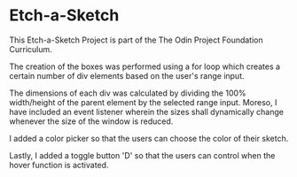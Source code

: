 # Etch-a-Sketch

This Etch-a-Sketch Project is part of the The Odin Project Foundation Curriculum.

The creation of the boxes was performed using a for loop which creates a certain number of div elements based on the user's range input.

The dimensions of each div was calculated by dividing the 100% width/height of the parent element by the selected range input. Moreso, I have included an event listener wherein the sizes shall dynamically change whenever the size of the window is reduced.

I added a color picker so that the users can choose the color of their sketch.

Lastly, I added a toggle button 'D' so that the users can control when the hover function is activated.

